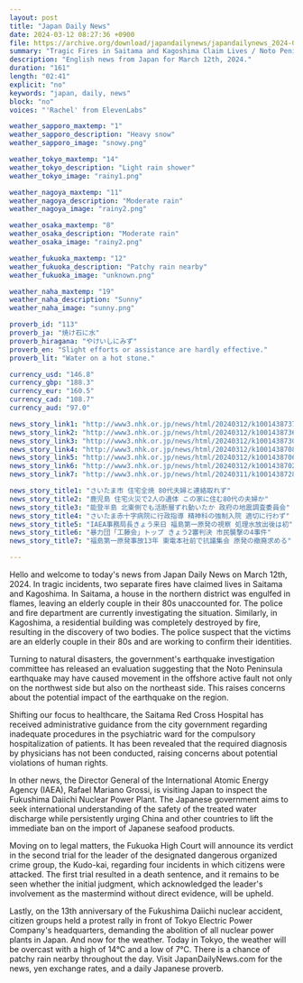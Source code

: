 ```yaml
---
layout: post
title: "Japan Daily News"
date: 2024-03-12 08:27:36 +0900
file: https://archive.org/download/japandailynews/japandailynews_2024-03-12.mp3
summary: "Tragic Fires in Saitama and Kagoshima Claim Lives / Noto Peninsula Earthquake Raises Concerns, & more…"
description: "English news from Japan for March 12th, 2024."
duration: "161"
length: "02:41"
explicit: "no"
keywords: "japan, daily, news"
block: "no"
voices: "'Rachel' from ElevenLabs"

weather_sapporo_maxtemp: "1"
weather_sapporo_description: "Heavy snow"
weather_sapporo_image: "snowy.png"

weather_tokyo_maxtemp: "14"
weather_tokyo_description: "Light rain shower"
weather_tokyo_image: "rainy1.png"

weather_nagoya_maxtemp: "11"
weather_nagoya_description: "Moderate rain"
weather_nagoya_image: "rainy2.png"

weather_osaka_maxtemp: "8"
weather_osaka_description: "Moderate rain"
weather_osaka_image: "rainy2.png"

weather_fukuoka_maxtemp: "12"
weather_fukuoka_description: "Patchy rain nearby"
weather_fukuoka_image: "unknown.png"

weather_naha_maxtemp: "19"
weather_naha_description: "Sunny"
weather_naha_image: "sunny.png"

proverb_id: "113"
proverb_ja: "焼け石に水"
proverb_hiragana: "やけいしにみず"
proverb_en: "Slight efforts or assistance are hardly effective."
proverb_lit: "Water on a hot stone."

currency_usd: "146.8"
currency_gbp: "188.3"
currency_eur: "160.5"
currency_cad: "108.7"
currency_aud: "97.0"

news_story_link1: "http://www3.nhk.or.jp/news/html/20240312/k10014387371000.html"
news_story_link2: "http://www3.nhk.or.jp/news/html/20240312/k10014387361000.html"
news_story_link3: "http://www3.nhk.or.jp/news/html/20240312/k10014387301000.html"
news_story_link4: "http://www3.nhk.or.jp/news/html/20240312/k10014387081000.html"
news_story_link5: "http://www3.nhk.or.jp/news/html/20240312/k10014387061000.html"
news_story_link6: "http://www3.nhk.or.jp/news/html/20240312/k10014387021000.html"
news_story_link7: "http://www3.nhk.or.jp/news/html/20240311/k10014387281000.html"

news_story_title1: "さいたま市 住宅全焼 80代夫婦と連絡取れず"
news_story_title2: "鹿児島 住宅火災で2人の遺体 この家に住む80代の夫婦か"
news_story_title3: "能登半島 北東側でも活断層ずれ動いたか 政府の地震調査委員会"
news_story_title4: "さいたま赤十字病院に行政指導 精神科の強制入院 適切に行わず"
news_story_title5: "IAEA事務局長きょう来日 福島第一原発の視察 処理水放出後は初"
news_story_title6: "暴力団「工藤会」トップ きょう2審判決 市民襲撃の4事件"
news_story_title7: "福島第一原発事故13年 東電本社前で抗議集会 原発の撤廃求める"

---
```


Hello and welcome to today's news from Japan Daily News on March 12th, 2024. In tragic incidents, two separate fires have claimed lives in Saitama and Kagoshima. In Saitama, a house in the northern district was engulfed in flames, leaving an elderly couple in their 80s unaccounted for. The police and fire department are currently investigating the situation. Similarly, in Kagoshima, a residential building was completely destroyed by fire, resulting in the discovery of two bodies. The police suspect that the victims are an elderly couple in their 80s and are working to confirm their identities.

Turning to natural disasters, the government's earthquake investigation committee has released an evaluation suggesting that the Noto Peninsula earthquake may have caused movement in the offshore active fault not only on the northwest side but also on the northeast side. This raises concerns about the potential impact of the earthquake on the region.

Shifting our focus to healthcare, the Saitama Red Cross Hospital has received administrative guidance from the city government regarding inadequate procedures in the psychiatric ward for the compulsory hospitalization of patients. It has been revealed that the required diagnosis by physicians has not been conducted, raising concerns about potential violations of human rights.

In other news, the Director General of the International Atomic Energy Agency (IAEA), Rafael Mariano Grossi, is visiting Japan to inspect the Fukushima Daiichi Nuclear Power Plant. The Japanese government aims to seek international understanding of the safety of the treated water discharge while persistently urging China and other countries to lift the immediate ban on the import of Japanese seafood products.

Moving on to legal matters, the Fukuoka High Court will announce its verdict in the second trial for the leader of the designated dangerous organized crime group, the Kudo-kai, regarding four incidents in which citizens were attacked. The first trial resulted in a death sentence, and it remains to be seen whether the initial judgment, which acknowledged the leader's involvement as the mastermind without direct evidence, will be upheld.

Lastly, on the 13th anniversary of the Fukushima Daiichi nuclear accident, citizen groups held a protest rally in front of Tokyo Electric Power Company's headquarters, demanding the abolition of all nuclear power plants in Japan. And now for the weather. Today in Tokyo, the weather will be overcast with a high of 14°C and a low of 7°C. There is a chance of patchy rain nearby throughout the day.  Visit JapanDailyNews.com for the news, yen exchange rates, and a daily Japanese proverb.
